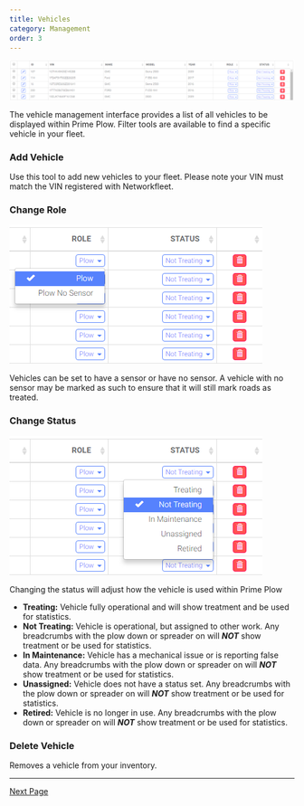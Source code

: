 ```yaml
---
title: Vehicles
category: Management
order: 3
---
```


![Vehicles](/img/vehicles_tbl.png)

The vehicle management interface provides a list of all vehicles to be displayed within Prime Plow. Filter tools are available to find a specific vehicle in your fleet.

### Add Vehicle

Use this tool to add new vehicles to your fleet. Please note your VIN must match the VIN registered with Networkfleet.

### Change Role

![Vehicle role](/img/vehicles_role.png)

Vehicles can be set to have a sensor or have no sensor. A vehicle with no sensor may be marked as such to ensure that it will still mark roads as treated.

### Change Status

![Vehicle status](/img/vehicles_status.png)

Changing the status will adjust how the vehicle is used within Prime Plow

* **Treating:** Vehicle fully operational and will show treatment and be used for statistics.
* **Not Treating:** Vehicle is operational, but assigned to other work. Any breadcrumbs with the plow down or spreader on will **_NOT_** show treatment or be used for statistics.
* **In Maintenance:** Vehicle has a mechanical issue or is reporting false data. Any breadcrumbs with the plow down or spreader on will **_NOT_** show treatment or be used for statistics.
* **Unassigned:** Vehicle does not have a status set. Any breadcrumbs with the plow down or spreader on will **_NOT_** show treatment or be used for statistics.
* **Retired:** Vehicle is no longer in use. Any breadcrumbs with the plow down or spreader on will **_NOT_** show treatment or be used for statistics.

### Delete Vehicle

Removes a vehicle from your inventory.

---
[Next Page](https://primeplow.github.io/Management/messages/)